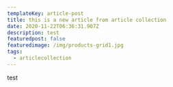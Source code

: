 ```yaml
---
templateKey: article-post
title: this is a new article from article collection
date: 2020-11-22T06:36:31.907Z
description: test
featuredpost: false
featuredimage: /img/products-grid1.jpg
tags:
  - articlecollection
---
```

test